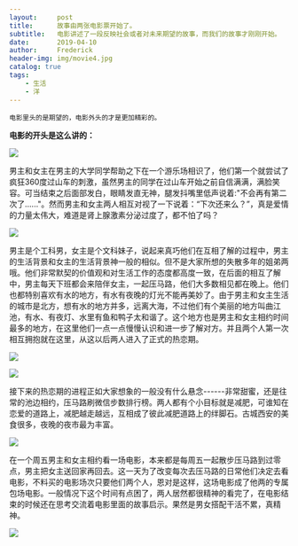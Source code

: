 ```yaml
---
layout:     post
title:      故事由两张电影票开始了。 
subtitle:   电影讲述了一段反映社会或者对未来期望的故事，而我们的故事才刚刚开始。
date:       2019-04-10
author:     Frederick
header-img: img/movie4.jpg
catalog: true
tags:
    - 生活
    - 洋
---
```


```
电影里头的是期望的，电影外头的才是更加精彩的。
```
**电影的开头是这么讲的：**

![](https://github.com/FrederickHou/FrederickHou.github.io/blob/master/img/movie6.jpg?raw=true)

男主和女主在男主的大学同学帮助之下在一个游乐场相识了，他们第一个就尝试了疯狂360度过山车的刺激，虽然男主的同学在过山车开始之前自信满满，满脸笑容。可当结束之后面部发白，眼睛发直无神，腿发抖嘴里低声说着:"不会再有第二次了......"。然而男主和女主两人相互对视了一下说着：“下次还来么？”，真是爱情的力量太伟大，难道是肾上腺激素分泌过度了，都不怕了吗？


![](https://github.com/FrederickHou/FrederickHou.github.io/blob/master/img/movie2.jpg?raw=true)

男主是个工科男，女主是个文科妹子，说起来真巧他们在互相了解的过程中，男主的生活背景和女主的生活背景神一般的相似。但不是大家所想的失散多年的姐弟两哦。他们非常默契的价值观和对生活工作的态度都高度一致，在后面的相互了解中，男主每天下班都会来陪伴女主，一起压马路，他们大多数相见都在晚上。他们也都特别喜欢有水的地方，有水有夜晚的灯光不能再美妙了。由于男主和女主生活的城市是北方，想有水的地方并多，远离大海，不过他们有个美丽的地方叫曲江池，有水、有夜灯、水里有鱼和鸭子太和谐了。这个地方也是男主和女主相约时间最多的地方，在这里他们一点一点慢慢认识和进一步了解对方。并且两个人第一次相互拥抱就在这里，从这以后两人进入了正式的热恋期。

![](https://github.com/FrederickHou/FrederickHou.github.io/blob/master/img/movie3.jpg?raw=true)

![](https://github.com/FrederickHou/FrederickHou.github.io/blob/master/img/movie1.jpg?raw=true)

接下来的热恋期的进程正如大家想象的一般没有什么悬念------非常甜蜜，还是往常的池边相约，压马路刷微信步数排行榜。两人都有个小目标就是减肥，可谁知在恋爱的道路上，减肥越走越远，互相成了彼此减肥道路上的绊脚石。古城西安的美食很多，夜晚的夜市最为丰富。

![](https://github.com/FrederickHou/FrederickHou.github.io/blob/master/img/movie5.jpg?raw=true)

在一个周五男主和女主相约看一场电影，本来都是每周五一起散步压马路到过零点，男主把女主送回家再回去。这一天为了改变每次去压马路的日常他们决定去看电影，不料买的电影场次只要他们两个人，恩对是这样，这场电影成了他两的专属包场电影。一般情况下这个时间有点困了，两人居然都很精神的看完了，在电影结束的时候还在思考交流着电影里面的故事启示。果然是男女搭配干活不累，真精神。

![](https://github.com/FrederickHou/FrederickHou.github.io/blob/master/img/movie7.jpg?raw=true)
